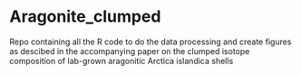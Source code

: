 # Aragonite_clumped
Repo containing all the R code to do the data processing and create figures as descibed in the accompanying paper on the clumped isotope composition of lab-grown aragonitic Arctica islandica shells
